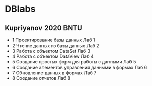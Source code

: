 # DBlabs
## Kupriyanov 2020 BNTU
* 1	Проектирование базы данных	Лаб 1	
* 2	Чтение данных из базы данных	Лаб 2	
* 3	Работа с объектом DataSet	Лаб 3	
* 4	Работа с объектом DataView	Лаб 4	
* 5	Создание простых форм для работы с данными	Лаб 5	
* 6	Создание элементов управления данными в формах	Лаб 6	
* 7	Обновление данных в формах	Лаб 7	
* 8	Создание отчетов	Лаб 8	
